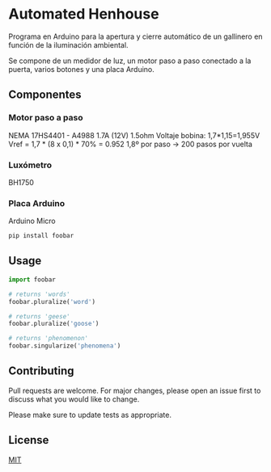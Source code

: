 # Automated Henhouse

Programa en Arduino para la apertura y cierre automático de un gallinero
en función de la iluminación ambiental.

Se compone de un medidor de luz, un motor paso a paso conectado a la puerta,
varios botones y una placa Arduino.

## Componentes

### Motor paso a paso

NEMA 17HS4401 - A4988
1.7A (12V) 1.5ohm
Voltaje bobina: 1,7*1,15=1,955V
Vref = 1,7 * (8 x 0,1) * 70% = 0.952
1,8º por paso -> 200 pasos por vuelta

### Luxómetro

BH1750

### Placa Arduino

Arduino Micro


```bash
pip install foobar
```

## Usage

```python
import foobar

# returns 'words'
foobar.pluralize('word')

# returns 'geese'
foobar.pluralize('goose')

# returns 'phenomenon'
foobar.singularize('phenomena')
```

## Contributing
Pull requests are welcome. For major changes, please open an issue first to discuss what you would like to change.

Please make sure to update tests as appropriate.

## License
[MIT](https://choosealicense.com/licenses/mit/)
